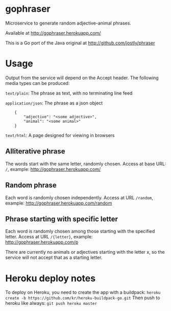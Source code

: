 gophraser
=========

Microservice to generate random adjective-animal phrases.

Available at http://gophraser.herokuapp.com/

This is a Go port of the Java original at http://github.com/jostly/phraser

Usage
=====

Output from the service will depend on the Accept header. The following media types can be produced:

`text/plain`: The phrase as text, with no terminating line feed

`application/json`: The phrase as a json object

        {
            "adjective": "<some adjective>",
            "animal": "<some animal>"
        }

`text/html`: A page designed for viewing in browsers

Alliterative phrase
-------------------

The words start with the same letter, randomly chosen. Access at base URL: `/`, example: http://gophraser.herokuapp.com/


Random phrase
-------------

Each word is randomly chosen independently. Access at URL `/random`, example: http://gophraser.herokuapp.com/random


Phrase starting with specific letter
------------------------------------

Each word is randomly chosen among those starting with the specified letter. Access at URL `/{letter}`, example: http://gophraser.herokuapp.com/p

There are currently no animals or adjectives starting with the letter x, so the service will not accept that as a starting letter.

Heroku deploy notes
===================

To deploy on Heroku, you need to create the app with a buildpack:
`heroku create -b https://github.com/kr/heroku-buildpack-go.git`
Then push to heroku like always:
`git push heroku master`
